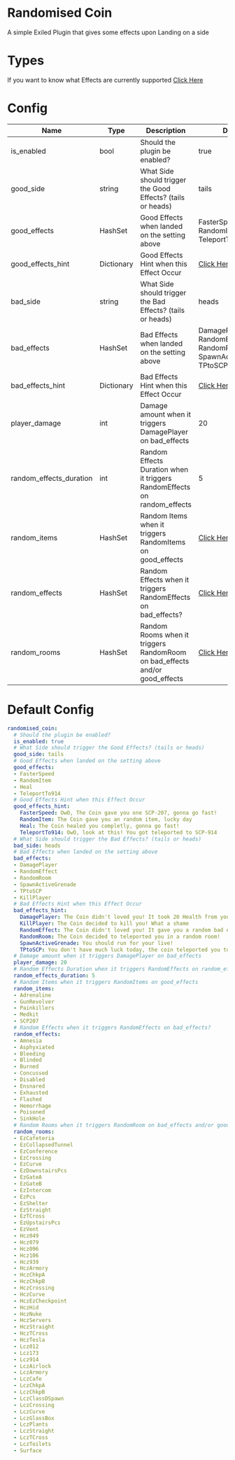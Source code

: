 # Randomised Coin
A simple Exiled Plugin that gives some effects upon Landing on a side

# Types
If you want to know what Effects are currently supported [Click Here]()

# Config
Name | Type | Description | Default
---- | ---- | ----------- | -------
is_enabled | bool | Should the plugin be enabled? | true
good_side | string | What Side should trigger the Good Effects? (tails or heads) | tails
good_effects | HashSet | Good Effects when landed on the setting above | FasterSpeed, RandomItem, Heal, TeleportTo914
good_effects_hint | Dictionary | Good Effects Hint when this Effect Occur | [Click Here](https://github.com/Marco15453/RandomisedCoin#default-config)
bad_side | string | What Side should trigger the Bad Effects? (tails or heads) | heads
bad_effects | HashSet | Bad Effects when landed on the setting above | DamagePlayer, RandomEffect, RandomRoom, SpawnActiveGrenade, TPtoSCP, KillPlayer
bad_effects_hint | Dictionary | Bad Effects Hint when this Effect Occur | [Click Here](https://github.com/Marco15453/RandomisedCoin#default-config)
player_damage | int | Damage amount when it triggers DamagePlayer on bad_effects | 20
random_effects_duration | int | Random Effects Duration when it triggers RandomEffects on random_effects | 5
random_items | HashSet | Random Items when it triggers RandomItems on good_effects | [Click Here](https://github.com/Marco15453/RandomisedCoin#default-config)
random_effects | HashSet | Random Effects when it triggers RandomEffects on bad_effects? | [Click Here](https://github.com/Marco15453/RandomisedCoin#default-config)
random_rooms | HashSet | Random Rooms when it triggers RandomRoom on bad_effects and/or good_effects | [Click Here](https://github.com/Marco15453/RandomisedCoin#default-config)

# Default Config
```yml
randomised_coin:
  # Should the plugin be enabled?
  is_enabled: true
  # What Side should trigger the Good Effects? (tails or heads)
  good_side: tails
  # Good Effects when landed on the setting above
  good_effects:
  - FasterSpeed
  - RandomItem
  - Heal
  - TeleportTo914
  # Good Effects Hint when this Effect Occur
  good_effects_hint:
    FasterSpeed: OwO, The Coin gave you one SCP-207, gonna go fast!
    RandomItem: The Coin gave you an random item, lucky day
    Heal: The Coin healed you completly, gonna go fast!
    TeleportTo914: OwO, look at this! You got teleported to SCP-914
  # What Side should trigger the Bad Effects? (tails or heads)
  bad_side: heads
  # Bad Effects when landed on the setting above
  bad_effects:
  - DamagePlayer
  - RandomEffect
  - RandomRoom
  - SpawnActiveGrenade
  - TPtoSCP
  - KillPlayer
  # Bad Effects Hint when this Effect Occur
  bad_effects_hint:
    DamagePlayer: The Coin didn't loved you! It took 20 Health from your Skin!
    KillPlayer: The Coin decided to kill you! What a shame
    RandomEffect: The Coin didn't loved you! It gave you a random bad effect!
    RandomRoom: The Coin decided to teleported you in a random room!
    SpawnActiveGrenade: You should run for your live!
    TPtoSCP: You don't have much luck today, the coin teleported you to an SCP!
  # Damage amount when it triggers DamagePlayer on bad_effects
  player_damage: 20
  # Random Effects Duration when it triggers RandomEffects on random_effects
  random_effects_duration: 5
  # Random Items when it triggers RandomItems on good_effects
  random_items:
  - Adrenaline
  - GunRevolver
  - Painkillers
  - Medkit
  - SCP207
  # Random Effects when it triggers RandomEffects on bad_effects?
  random_effects:
  - Amnesia
  - Asphyxiated
  - Bleeding
  - Blinded
  - Burned
  - Concussed
  - Disabled
  - Ensnared
  - Exhausted
  - Flashed
  - Hemorrhage
  - Poisoned
  - SinkHole
  # Random Rooms when it triggers RandomRoom on bad_effects and/or good_effects
  random_rooms:
  - EzCafeteria
  - EzCollapsedTunnel
  - EzConference
  - EzCrossing
  - EzCurve
  - EzDownstairsPcs
  - EzGateA
  - EzGateB
  - EzIntercom
  - EzPcs
  - EzShelter
  - EzStraight
  - EzTCross
  - EzUpstairsPcs
  - EzVent
  - Hcz049
  - Hcz079
  - Hcz096
  - Hcz106
  - Hcz939
  - HczArmory
  - HczChkpA
  - HczChkpB
  - HczCrossing
  - HczCurve
  - HczEzCheckpoint
  - HczHid
  - HczNuke
  - HczServers
  - HczStraight
  - HczTCross
  - HczTesla
  - Lcz012
  - Lcz173
  - Lcz914
  - LczAirlock
  - LczArmory
  - LczCafe
  - LczChkpA
  - LczChkpB
  - LczClassDSpawn
  - LczCrossing
  - LczCurve
  - LczGlassBox
  - LczPlants
  - LczStraight
  - LczTCross
  - LczToilets
  - Surface
```